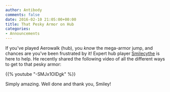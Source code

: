 ```yaml
---
author: Antibody
comments: false
date: 2016-02-10 21:05:00+00:00
title: That Pesky Armor on Hub
categories:
- Announcements
---
```

If you've played Aerowalk (hub), you _know_ the mega-armor jump, and chances
are you've been frustrated by it! Expert hub player [Smilecythe](http://forums.xonotic.org/member.php?action=profile&uid=1506) is here to help.
He recently shared the following video of all the different ways to get
to that pesky armor:

{{% youtube "-SMJx1OIDgk" %}}

Simply amazing. Well done and thank you, Smiley!
